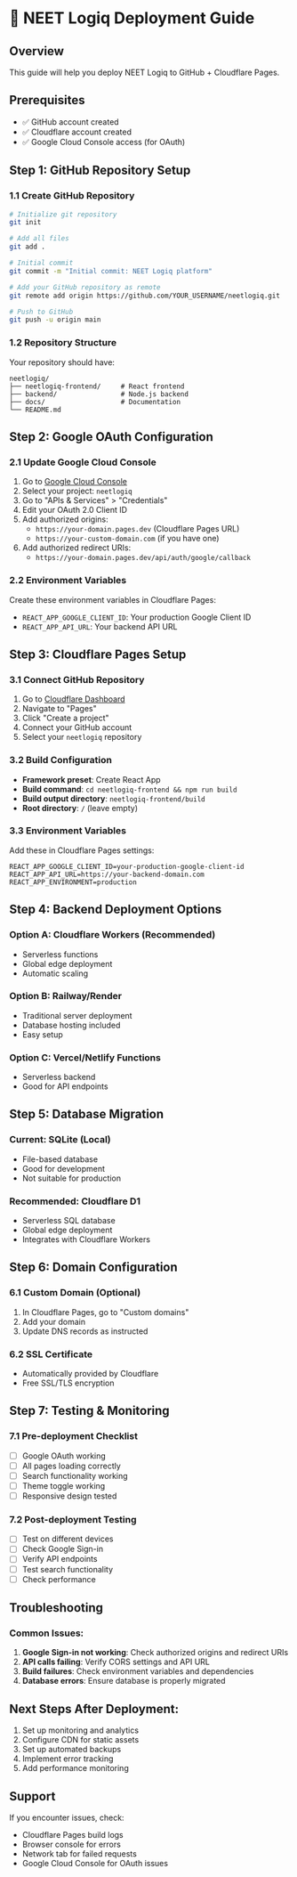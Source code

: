 # 🚀 NEET Logiq Deployment Guide

## Overview
This guide will help you deploy NEET Logiq to GitHub + Cloudflare Pages.

## Prerequisites
- ✅ GitHub account created
- ✅ Cloudflare account created
- ✅ Google Cloud Console access (for OAuth)

## Step 1: GitHub Repository Setup

### 1.1 Create GitHub Repository
```bash
# Initialize git repository
git init

# Add all files
git add .

# Initial commit
git commit -m "Initial commit: NEET Logiq platform"

# Add your GitHub repository as remote
git remote add origin https://github.com/YOUR_USERNAME/neetlogiq.git

# Push to GitHub
git push -u origin main
```

### 1.2 Repository Structure
Your repository should have:
```
neetlogiq/
├── neetlogiq-frontend/     # React frontend
├── backend/                # Node.js backend
├── docs/                   # Documentation
└── README.md
```

## Step 2: Google OAuth Configuration

### 2.1 Update Google Cloud Console
1. Go to [Google Cloud Console](https://console.cloud.google.com/)
2. Select your project: `neetlogiq`
3. Go to "APIs & Services" > "Credentials"
4. Edit your OAuth 2.0 Client ID
5. Add authorized origins:
   - `https://your-domain.pages.dev` (Cloudflare Pages URL)
   - `https://your-custom-domain.com` (if you have one)
6. Add authorized redirect URIs:
   - `https://your-domain.pages.dev/api/auth/google/callback`

### 2.2 Environment Variables
Create these environment variables in Cloudflare Pages:
- `REACT_APP_GOOGLE_CLIENT_ID`: Your production Google Client ID
- `REACT_APP_API_URL`: Your backend API URL

## Step 3: Cloudflare Pages Setup

### 3.1 Connect GitHub Repository
1. Go to [Cloudflare Dashboard](https://dash.cloudflare.com/)
2. Navigate to "Pages"
3. Click "Create a project"
4. Connect your GitHub account
5. Select your `neetlogiq` repository

### 3.2 Build Configuration
- **Framework preset**: Create React App
- **Build command**: `cd neetlogiq-frontend && npm run build`
- **Build output directory**: `neetlogiq-frontend/build`
- **Root directory**: `/` (leave empty)

### 3.3 Environment Variables
Add these in Cloudflare Pages settings:
```
REACT_APP_GOOGLE_CLIENT_ID=your-production-google-client-id
REACT_APP_API_URL=https://your-backend-domain.com
REACT_APP_ENVIRONMENT=production
```

## Step 4: Backend Deployment Options

### Option A: Cloudflare Workers (Recommended)
- Serverless functions
- Global edge deployment
- Automatic scaling

### Option B: Railway/Render
- Traditional server deployment
- Database hosting included
- Easy setup

### Option C: Vercel/Netlify Functions
- Serverless backend
- Good for API endpoints

## Step 5: Database Migration

### Current: SQLite (Local)
- File-based database
- Good for development
- Not suitable for production

### Recommended: Cloudflare D1
- Serverless SQL database
- Global edge deployment
- Integrates with Cloudflare Workers

## Step 6: Domain Configuration

### 6.1 Custom Domain (Optional)
1. In Cloudflare Pages, go to "Custom domains"
2. Add your domain
3. Update DNS records as instructed

### 6.2 SSL Certificate
- Automatically provided by Cloudflare
- Free SSL/TLS encryption

## Step 7: Testing & Monitoring

### 7.1 Pre-deployment Checklist
- [ ] Google OAuth working
- [ ] All pages loading correctly
- [ ] Search functionality working
- [ ] Theme toggle working
- [ ] Responsive design tested

### 7.2 Post-deployment Testing
- [ ] Test on different devices
- [ ] Check Google Sign-in
- [ ] Verify API endpoints
- [ ] Test search functionality
- [ ] Check performance

## Troubleshooting

### Common Issues:
1. **Google Sign-in not working**: Check authorized origins and redirect URIs
2. **API calls failing**: Verify CORS settings and API URL
3. **Build failures**: Check environment variables and dependencies
4. **Database errors**: Ensure database is properly migrated

## Next Steps After Deployment:
1. Set up monitoring and analytics
2. Configure CDN for static assets
3. Set up automated backups
4. Implement error tracking
5. Add performance monitoring

## Support
If you encounter issues, check:
- Cloudflare Pages build logs
- Browser console for errors
- Network tab for failed requests
- Google Cloud Console for OAuth issues
